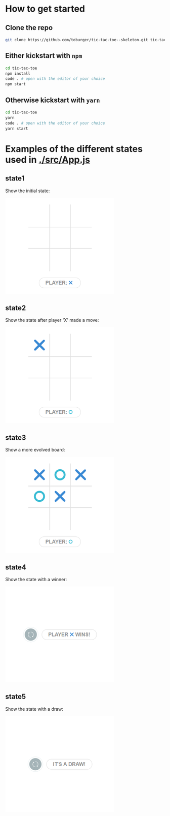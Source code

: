 # How to get started

## Clone the repo

```sh
git clone https://github.com/toburger/tic-tac-toe--skeleton.git tic-tac-toe
```

## Either kickstart with `npm`

```sh
cd tic-tac-toe
npm install
code . # open with the editor of your choice
npm start
```

## Otherwise kickstart with `yarn`

```sh
cd tic-tac-toe
yarn
code . # open with the editor of your choice
yarn start
```

# Examples of the different states used in [./src/App.js](https://github.com/toburger/tic-tac-toe--skeleton/blob/master/src/App.js)

## state1

Show the initial state:

![](images/state1.png)

## state2

Show the state after player 'X' made a move:

![](images/state2.png)

## state3

Show a more evolved board:

![](images/state3.png)

## state4

Show the state with a winner:

![](images/state4.png)

## state5

Show the state with a draw:

![](images/state5.png)
